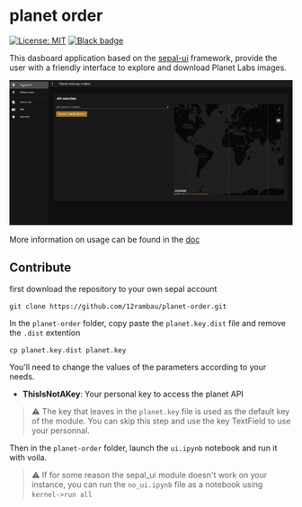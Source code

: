 # planet order

[![License: MIT](https://img.shields.io/badge/License-MIT-yellow.svg)](LICENSE)
[![Black badge](https://img.shields.io/badge/code%20style-black-000000.svg)](https://github.com/psf/black)

This dasboard application based on the [sepal-ui](https://sepal-ui.readthedocs.io/en/latest/) framework, provide the user with a friendly interface to explore and download Planet Labs images.

![demo](https://raw.githubusercontent.com/12rambau/planet-order/master/doc/img/demo.gif)

More information on usage can be found in the [doc](https://docs.sepal.io/en/latest/modules/dwn/planet_order.html)


## Contribute

first download the repository to your own sepal account 

```
git clone https://github.com/12rambau/planet-order.git
```

In the `planet-order` folder, copy paste the `planet.key.dist` file and remove the `.dist` extention 

```
cp planet.key.dist planet.key
```

You'll need to change the values of the parameters according to your needs. 
- **ThisIsNotAKey**: Your personal key to access the planet API

> :warning: The key that leaves in the `planet.key` file is used as the default key of the module. You can skip this step and use the key TextField to use your personnal.

Then in the `planet-order` folder, launch the `ui.ipynb` notebook and run it with voila.

> :warning: If for some reason the sepal_ui module doesn't work on your instance, you can run the `no_ui.ipynb` file as a notebook using `kernel->run all`
